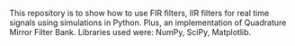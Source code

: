 This repository is to show how to use FIR filters, IIR filters for real time signals using simulations in Python. Plus, an implementation of Quadrature Mirror Filter Bank. Libraries used were: NumPy, SciPy, Matplotlib.

